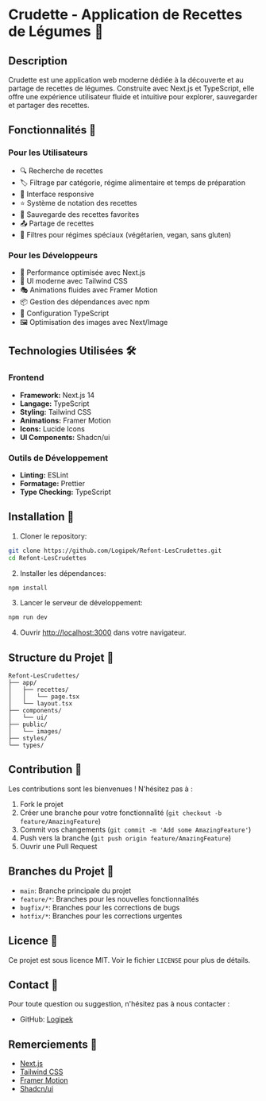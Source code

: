 # Crudette - Application de Recettes de Légumes 🥬

## Description
Crudette est une application web moderne dédiée à la découverte et au partage de recettes de légumes. Construite avec Next.js et TypeScript, elle offre une expérience utilisateur fluide et intuitive pour explorer, sauvegarder et partager des recettes.

## Fonctionnalités 🌟

### Pour les Utilisateurs
- 🔍 Recherche de recettes
- 🏷️ Filtrage par catégorie, régime alimentaire et temps de préparation
- 📱 Interface responsive
- ⭐ Système de notation des recettes
- 🔖 Sauvegarde des recettes favorites
- 📤 Partage de recettes
- 🌱 Filtres pour régimes spéciaux (végétarien, vegan, sans gluten)

### Pour les Développeurs
- 🚀 Performance optimisée avec Next.js
- 🎨 UI moderne avec Tailwind CSS
- 🎭 Animations fluides avec Framer Motion
- 📦 Gestion des dépendances avec npm
- 🔧 Configuration TypeScript
- 🖼️ Optimisation des images avec Next/Image

## Technologies Utilisées 🛠️

### Frontend
- **Framework:** Next.js 14
- **Langage:** TypeScript
- **Styling:** Tailwind CSS
- **Animations:** Framer Motion
- **Icons:** Lucide Icons
- **UI Components:** Shadcn/ui

### Outils de Développement
- **Linting:** ESLint
- **Formatage:** Prettier
- **Type Checking:** TypeScript

## Installation 🚀

1. Cloner le repository:
```bash
git clone https://github.com/Logipek/Refont-LesCrudettes.git
cd Refont-LesCrudettes
```

2. Installer les dépendances:
```bash
npm install
```

3. Lancer le serveur de développement:
```bash
npm run dev
```

4. Ouvrir [http://localhost:3000](http://localhost:3000) dans votre navigateur.

## Structure du Projet 📁

```
Refont-LesCrudettes/
├── app/
│   ├── recettes/
│   │   └── page.tsx
│   └── layout.tsx
├── components/
│   └── ui/
├── public/
│   └── images/
├── styles/
└── types/
```

## Contribution 🤝

Les contributions sont les bienvenues ! N'hésitez pas à :

1. Fork le projet
2. Créer une branche pour votre fonctionnalité (`git checkout -b feature/AmazingFeature`)
3. Commit vos changements (`git commit -m 'Add some AmazingFeature'`)
4. Push vers la branche (`git push origin feature/AmazingFeature`)
5. Ouvrir une Pull Request

## Branches du Projet 🌿

- `main`: Branche principale du projet
- `feature/*`: Branches pour les nouvelles fonctionnalités
- `bugfix/*`: Branches pour les corrections de bugs
- `hotfix/*`: Branches pour les corrections urgentes

## Licence 📄

Ce projet est sous licence MIT. Voir le fichier `LICENSE` pour plus de détails.

## Contact 📧

Pour toute question ou suggestion, n'hésitez pas à nous contacter :
- GitHub: [Logipek](https://github.com/Logipek)

## Remerciements 🙏

- [Next.js](https://nextjs.org/)
- [Tailwind CSS](https://tailwindcss.com/)
- [Framer Motion](https://www.framer.com/motion/)
- [Shadcn/ui](https://ui.shadcn.com/)
